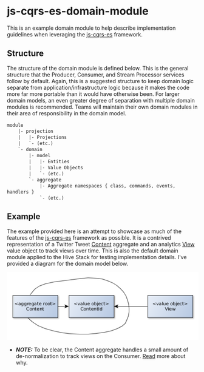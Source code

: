 # js-cqrs-es-domain-module
This is an example domain module to help describe implementation guidelines when leveraging the [js-cqrs-es](https://www.npmjs.com/package/js-cqrs-es) framework.

## Structure
The structure of the domain module is defined below. This is the general structure that the Producer, Consumer, and Stream Processor services follow by default. Again, this is a suggested structure to keep domain logic separate from application/infrastructure logic because it makes the code more far more portable than it would have otherwise been. For larger domain models, an even greater degree of separation with multiple domain modules is recommended. Teams will maintain their own domain modules in their area of responsibility in the domain model.
```
module
    |- projection
    |   |- Projections
    |   `- (etc.)
    `- domain
        |- model
        |   |- Entities
        |   |- Value Objects
        |   `- (etc.)
        `- aggregate
            |- Aggregate namespaces { class, commands, events, handlers }
            `- (etc.)
```

## Example
The example provided here is an attempt to showcase as much of the features of the [js-cqrs-es](https://www.npmjs.com/package/js-cqrs-es) framework as possible. It is a contrived representation of a Twitter Tweet [Content](./src/js/domain/aggregate/content.js) aggregate and an analytics [View](./src/js/domain/model/view.js) value object to track views over time. This is also the default domain module applied to the Hive Stack for testing implementation details. I've provided a diagram for the domain model below.

![contrived example domain model](cqrs_es_contrived_example_domain.png "js-cqrs-es contrived example domain model")

- ***NOTE:*** To be clear, the Content aggregate handles a small amount of de-normalization to track views on the Consumer. [Read](https://gist.github.com/aeilers/30aa0047187e5a5d573a478abc581903) more about why.
